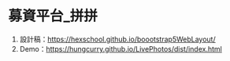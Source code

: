 
# 募資平台_拼拼

1. 設計稿：https://hexschool.github.io/boootstrap5WebLayout/
2. Demo：https://hungcurry.github.io/LivePhotos/dist/index.html



